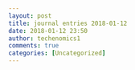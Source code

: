```yaml
---
layout: post
title: journal entries 2018-01-12
date: 2018-01-12 23:50
author: techenomics1
comments: true
categories: [Uncategorized]
---
```

